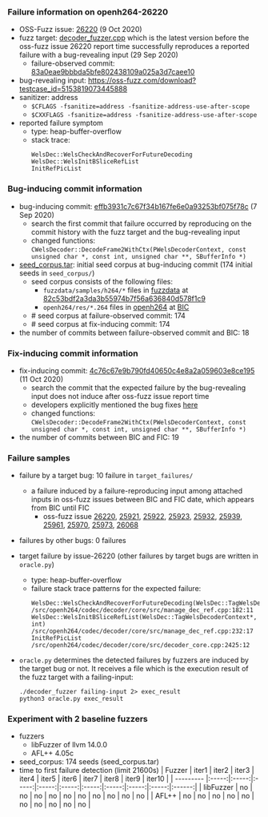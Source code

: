 ### Failure information on openh264-26220
- OSS-Fuzz issue: [26220](https://bugs.chromium.org/p/oss-fuzz/issues/detail?id=26220) (9 Oct 2020) 
- fuzz target: [decoder_fuzzer.cpp](https://github.com/google/oss-fuzz/blob/456eded09c7f24c5ee3f14fd2e358edc7de9064c/projects/openh264/decoder_fuzzer.cpp) which is the latest version before the oss-fuzz issue 26220 report time successfully reproduces a reported failure with a bug-revealing input (29 Sep 2020)
    - failure-observed commit: [83a0eae9bbbda5bfe802438109a025a3d7caee10](https://github.com/cisco/openh264/commit/83a0eae9bbbda5bfe802438109a025a3d7caee10) 
- bug-revealing input: https://oss-fuzz.com/download?testcase_id=5153819073445888
- sanitizer: address
    - `$CFLAGS -fsanitize=address -fsanitize-address-use-after-scope`
    - `$CXXFLAGS -fsanitize=address -fsanitize-address-use-after-scope`
- reported failure symptom 
    - type: heap-buffer-overflow  
    - stack trace:  
		```
		WelsDec::WelsCheckAndRecoverForFutureDecoding   
		WelsDec::WelsInitBSliceRefList  
		InitRefPicList 
		```

### Bug-inducing commit information
- bug-inducing commit: [effb3931c7c67f34b167fe6e0a93253bf075f78c](https://github.com/cisco/openh264/commit/effb3931c7c67f34b167fe6e0a93253bf075f78c) (7 Sep 2020)
    - search the first commit that failure occurred by reproducing on the commit history with the fuzz target and the bug-revealing input
	- changed functions: `CWelsDecoder::DecodeFrame2WithCtx(PWelsDecoderContext, const unsigned char *, const int, unsigned char **, SBufferInfo *)`
- [seed_corpus.tar](https://drive.google.com/file/d/13SyFZwL3cAs7qHD0FQ_W81Li3b1wNg_o/view?usp=share_link): initial seed corpus at bug-inducing commit (174 initial seeds in `seed_corpus/`)  
	- seed corpus consists of the following files:
		- `fuzzdata/samples/h264/*` files in [fuzzdata](https://github.com/mozillasecurity/fuzzdata) at [82c53bdf2a3da3b55974b7f56a636840d578f1c9](https://github.com/MozillaSecurity/fuzzdata/commit/82c53bdf2a3da3b55974b7f56a636840d578f1c9)  
		- `openh264/res/*.264` files in [openh264](https://github.com/cisco/openh264) at [BIC](effb3931c7c67f34b167fe6e0a93253bf075f78c)
	- \# seed corpus at failure-observed commit: 174
	- \# seed corpus at fix-inducing commit: 174
- the number of commits between failure-observed commit and BIC: 18

### Fix-inducing commit information
- fix-inducing commit: [4c76c67e9b790fd40650c4e8a2a059603e8ce195](https://github.com/cisco/openh264/commit/4c76c67e9b790fd40650c4e8a2a059603e8ce195) (11 Oct 2020)
    - search the commit that the expected failure by the bug-revealing input does not induce after oss-fuzz issue report time
	- developers explicitly mentioned the bug fixes [here](https://github.com/cisco/openh264/commit/4c76c67e9b790fd40650c4e8a2a059603e8ce195)
	- changed functions: `CWelsDecoder::DecodeFrame2WithCtx(PWelsDecoderContext, const unsigned char *, const int, unsigned char **, SBufferInfo *)`
- the number of commits between BIC and FIC: 19 

### Failure samples
- failure by a target bug: 10 failure in `target_failures/`
    - a failure induced by a failure-reproducing input among attached inputs in oss-fuzz issues between BIC and FIC date, which appears from BIC until FIC
		- oss-fuzz issue [26220](https://bugs.chromium.org/p/oss-fuzz/issues/detail?id=26220), [25921](https://bugs.chromium.org/p/oss-fuzz/issues/detail?id=25921), [25922](https://bugs.chromium.org/p/oss-fuzz/issues/detail?id=25922), [25923](https://bugs.chromium.org/p/oss-fuzz/issues/detail?id=25923), [25932](https://bugs.chromium.org/p/oss-fuzz/issues/detail?id=25932), [25939](https://bugs.chromium.org/p/oss-fuzz/issues/detail?id=25939), [25961](https://bugs.chromium.org/p/oss-fuzz/issues/detail?id=25961), [25970](https://bugs.chromium.org/p/oss-fuzz/issues/detail?id=25970), [25973](https://bugs.chromium.org/p/oss-fuzz/issues/detail?id=25973), [26068](https://bugs.chromium.org/p/oss-fuzz/issues/detail?id=26068) 
- failures by other bugs: 0 failures 

- target failure by issue-26220 (other failures by target bugs are written in `oracle.py`)
    - type: heap-buffer-overflow  
    - failure stack trace patterns for the expected failure:  
		```
		WelsDec::WelsCheckAndRecoverForFutureDecoding(WelsDec::TagWelsDecoderContext*) /src/openh264/codec/decoder/core/src/manage_dec_ref.cpp:182:11  
		WelsDec::WelsInitBSliceRefList(WelsDec::TagWelsDecoderContext*, int) /src/openh264/codec/decoder/core/src/manage_dec_ref.cpp:232:17  
		InitRefPicList /src/openh264/codec/decoder/core/src/decoder_core.cpp:2425:12
		```

- `oracle.py` determines the detected failures by fuzzers are induced by the target bug or not. It receives a file which is the execution result of the fuzz target with a failing-input:  
	```
	./decoder_fuzzer failing-input 2> exec_result
	python3 oracle.py exec_result
	```

### Experiment with 2 baseline fuzzers 
- fuzzers
    - libFuzzer of llvm 14.0.0
    - AFL++ 4.05c
- seed_corpus: 174 seeds (seed_corpus.tar)
- time to first failure detection (limit 21600s)
    |   Fuzzer  | iter1 | iter2 | iter3 | iter4 | iter5 | iter6 | iter7 | iter8 | iter9 | iter10 |
    | --------- |:-----:|:-----:|:-----:|:-----:|:-----:|:-----:|:-----:|:-----:|:-----:|:------:|
    | libFuzzer |   no  |   no  |   no  |   no  |   no  |   no  |   no  |   no  |   no  |    no  |
    |   AFL++   |   no  |   no  |   no  |   no  |   no  |   no  |   no  |   no  |   no  |    no  |

